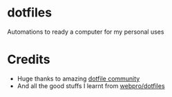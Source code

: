 # dotfiles
Automations to ready a computer for my personal uses
# Credits
- Huge thanks to amazing [dotfile community](https://dotfiles.github.io/)
- And all the good stuffs I learnt from [webpro/dotfiles](https://github.com/webpro/dotfiles)

